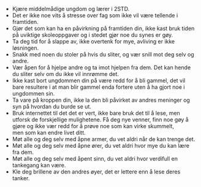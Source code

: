 - Kjære middelmådige ungdom og lærer i 2STD.
- Det er ikke noe vits å stresse over fag som ikke vil være tellende i framtiden.
- Gjør det som kan ha en påvirkning på framtiden din, ikke kast bruk tiden på uviktige skoleoppgaver og i stedet gjør noe du synes er gøy.
- Ta deg tid for å slappe av, ikke overtenk for mye, avliving er ikke løsningen.
- Snakk med noen du stoler på hvis du sliter, og vær snill mot deg selv og andre.
- Vær åpen for å hjelpe andre og ta imot hjelpen fra dem. Det kan hende du sliter selv om du ikke vil innrømme det.
- Ikke kast bort ungdommen din på være redd for å bli gammel, det vil bare resultere i at man blir gammel enda fortere uten å ha gjort noe i ungdommen sin.
- Ta vare på kroppen din, ikke la den bli påvirket av andres meninger og syn på hvordan du burde se ut.
- Bruk internettet til det det er vert, ikke bare bruk det til å lese, men utforsk de forskjellige mulighetene. Få deg nye venner, finn noe gøy å gjøre og ikke vær redd for å prøve noe som kan virke skummelt, men som kan endre livet ditt.
- Møt alle og deg selv med åpne armer, du vet aldri når de kan trenge det.
- Møt alle og deg selv med åpne ører, du vet aldri hvor mye du kan lære fra dem.
- Møt alle og deg selv med åpent sinn, du vet aldri hvor verdifull en tankegang kan være.
- Kle deg brillene av den andres øyer, det er lettere enn å lese deres tanker.

